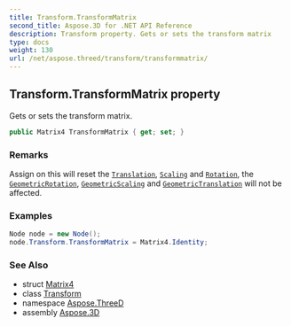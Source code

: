 ```yaml
---
title: Transform.TransformMatrix
second_title: Aspose.3D for .NET API Reference
description: Transform property. Gets or sets the transform matrix
type: docs
weight: 130
url: /net/aspose.threed/transform/transformmatrix/
---
```

## Transform.TransformMatrix property

Gets or sets the transform matrix.

```csharp
public Matrix4 TransformMatrix { get; set; }
```

### Remarks

Assign on this will reset the [`Translation`](../translation/), [`Scaling`](../scaling/) and [`Rotation`](../rotation/), the [`GeometricRotation`](../geometricrotation/), [`GeometricScaling`](../geometricscaling/) and [`GeometricTranslation`](../geometrictranslation/) will not be affected.

### Examples

```csharp
Node node = new Node();
node.Transform.TransformMatrix = Matrix4.Identity;
```

### See Also

* struct [Matrix4](../../../aspose.threed.utilities/matrix4/)
* class [Transform](../)
* namespace [Aspose.ThreeD](../../../aspose.threed/)
* assembly [Aspose.3D](../../../)


